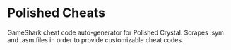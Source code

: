 # Polished Cheats
GameShark cheat code auto-generator for Polished Crystal. Scrapes .sym and .asm files in order to provide customizable cheat codes.
